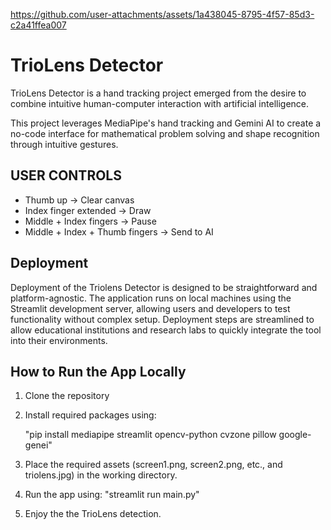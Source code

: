 https://github.com/user-attachments/assets/1a438045-8795-4f57-85d3-c2a41ffea007


# TrioLens Detector

TrioLens Detector is a hand tracking project emerged from the desire to combine intuitive human-computer interaction 
with artificial intelligence.

This project leverages MediaPipe's hand tracking and Gemini AI to create a no-code interface for 
mathematical problem solving and shape recognition through intuitive gestures.

## USER CONTROLS

- Thumb up    →    Clear canvas
- Index finger extended    →    Draw
- Middle + Index fingers    →    Pause
- Middle + Index + Thumb fingers    →    Send to AI

## Deployment

Deployment of the Triolens Detector is designed to be straightforward and platform-agnostic. The application runs on local machines using the Streamlit development server, allowing users and developers to test functionality without complex setup. Deployment steps are streamlined to allow educational institutions and research labs to quickly integrate the tool into their environments.

## How to Run the App Locally 

1. Clone the repository

2. Install required packages using:

    "pip install mediapipe streamlit opencv-python cvzone pillow google-genei"

3. Place the required assets (screen1.png, screen2.png, etc., and triolens.jpg) in the working directory.

4. Run the app using:
    "streamlit run main.py"
5. Enjoy the the TrioLens detection.
